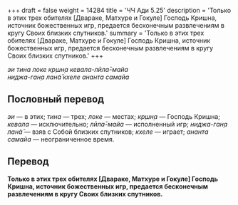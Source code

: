 +++
draft = false
weight = 14284
title = 'ЧЧ Ади 5.25'
description = 'Только в этих трех обителях [Двараке, Матхуре и Гокуле] Господь Кришна, источник божественных игр, предается бесконечным развлечениям в кругу Своих близких спутников.'
summary = 'Только в этих трех обителях [Двараке, Матхуре и Гокуле] Господь Кришна, источник божественных игр, предается бесконечным развлечениям в кругу Своих близких спутников.'
+++

_эи тина локе кр̣шн̣а кевала-лӣла̄-майа  
ниджа-ган̣а лан̃а̄ кхеле ананта самайа_

## Пословный перевод

_эи_ — в этих; _тина_ — трех; _локе_ — местах; _кр̣шн̣а_ — Господь Кришна; _кевала_ — исключительно; _лӣла̄_\-_майа_ — исполненный игр; _ниджа_\-_ган̣а_ _лан̃а̄_ — взяв с Собой близких спутников; _кхеле_ — играет; _ананта_ _самайа_ — неограниченное время.

## Перевод

**Только в этих трех обителях \[Двараке, Матхуре и Гокуле\] Господь Кришна, источник божественных игр, предается бесконечным развлечениям в кругу Своих близких спутников.**
